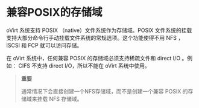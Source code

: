 # 兼容POSIX的存储域

oVirt 系统支持 POSIX （native）文件系统作为存储域。POSIX 文件系统的挂载支持大部分命令行手动挂载文件系统的常规选项。这个功能使得不用 NFS ， ISCSI 和 FCP 就可以访问存储。

在 oVirt 系统中，任何兼容 POSIX 的存储域必须支持稀疏文件和 direct I/O 。例如： CIFS 不支持 direct I/O，所以不能在 oVirt 系统中使用。

> **重要**
>
> 通常情况下会直接创建一个NFS存储域，而不是创建一个兼容 POSIX 的存储域来挂载 NFS 存储域。

